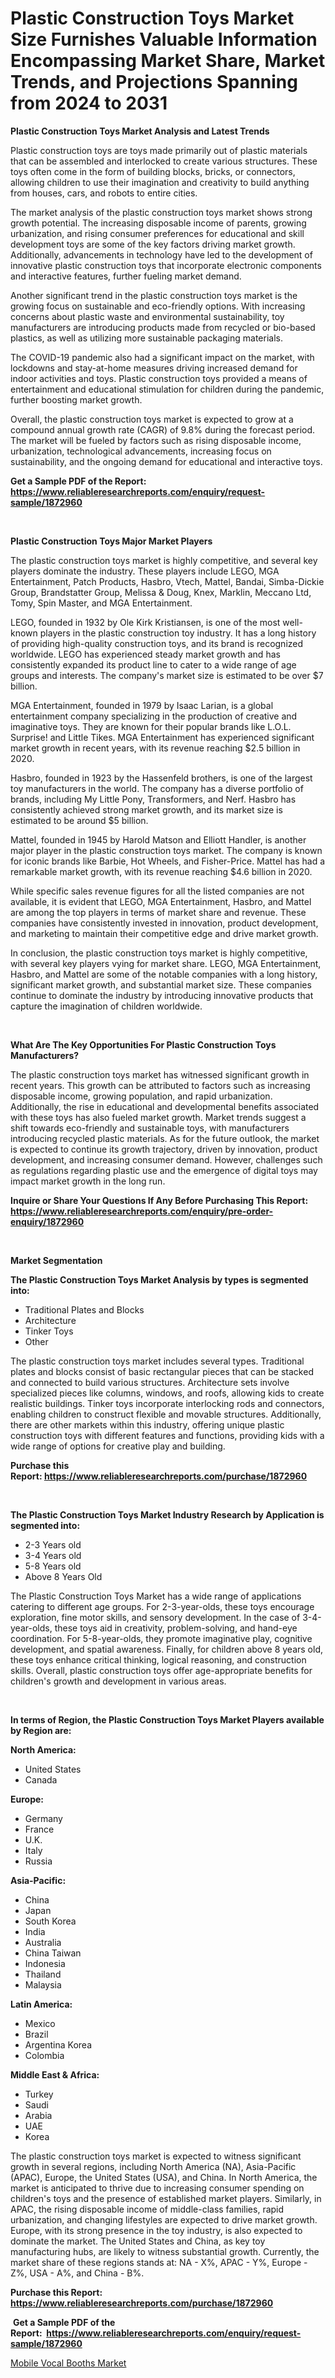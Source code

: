 <p><h1>Plastic Construction Toys Market Size Furnishes Valuable Information Encompassing Market Share, Market Trends, and Projections Spanning from 2024 to 2031</h1></p><p><strong>Plastic Construction Toys Market Analysis and Latest Trends</strong></p>
<p><p>Plastic construction toys are toys made primarily out of plastic materials that can be assembled and interlocked to create various structures. These toys often come in the form of building blocks, bricks, or connectors, allowing children to use their imagination and creativity to build anything from houses, cars, and robots to entire cities.</p><p>The market analysis of the plastic construction toys market shows strong growth potential. The increasing disposable income of parents, growing urbanization, and rising consumer preferences for educational and skill development toys are some of the key factors driving market growth. Additionally, advancements in technology have led to the development of innovative plastic construction toys that incorporate electronic components and interactive features, further fueling market demand.</p><p>Another significant trend in the plastic construction toys market is the growing focus on sustainable and eco-friendly options. With increasing concerns about plastic waste and environmental sustainability, toy manufacturers are introducing products made from recycled or bio-based plastics, as well as utilizing more sustainable packaging materials.</p><p>The COVID-19 pandemic also had a significant impact on the market, with lockdowns and stay-at-home measures driving increased demand for indoor activities and toys. Plastic construction toys provided a means of entertainment and educational stimulation for children during the pandemic, further boosting market growth.</p><p>Overall, the plastic construction toys market is expected to grow at a compound annual growth rate (CAGR) of 9.8% during the forecast period. The market will be fueled by factors such as rising disposable income, urbanization, technological advancements, increasing focus on sustainability, and the ongoing demand for educational and interactive toys.</p></p>
<p><strong>Get a Sample PDF of the Report:&nbsp; <a href="https://www.reliableresearchreports.com/enquiry/request-sample/1872960">https://www.reliableresearchreports.com/enquiry/request-sample/1872960</a></strong></p>
<p>&nbsp;</p>
<p><strong>Plastic Construction Toys Major Market Players</strong></p>
<p><p>The plastic construction toys market is highly competitive, and several key players dominate the industry. These players include LEGO, MGA Entertainment, Patch Products, Hasbro, Vtech, Mattel, Bandai, Simba-Dickie Group, Brandstatter Group, Melissa & Doug, Knex, Marklin, Meccano Ltd, Tomy, Spin Master, and MGA Entertainment.</p><p>LEGO, founded in 1932 by Ole Kirk Kristiansen, is one of the most well-known players in the plastic construction toy industry. It has a long history of providing high-quality construction toys, and its brand is recognized worldwide. LEGO has experienced steady market growth and has consistently expanded its product line to cater to a wide range of age groups and interests. The company's market size is estimated to be over $7 billion.</p><p>MGA Entertainment, founded in 1979 by Isaac Larian, is a global entertainment company specializing in the production of creative and imaginative toys. They are known for their popular brands like L.O.L. Surprise! and Little Tikes. MGA Entertainment has experienced significant market growth in recent years, with its revenue reaching $2.5 billion in 2020.</p><p>Hasbro, founded in 1923 by the Hassenfeld brothers, is one of the largest toy manufacturers in the world. The company has a diverse portfolio of brands, including My Little Pony, Transformers, and Nerf. Hasbro has consistently achieved strong market growth, and its market size is estimated to be around $5 billion.</p><p>Mattel, founded in 1945 by Harold Matson and Elliott Handler, is another major player in the plastic construction toys market. The company is known for iconic brands like Barbie, Hot Wheels, and Fisher-Price. Mattel has had a remarkable market growth, with its revenue reaching $4.6 billion in 2020.</p><p>While specific sales revenue figures for all the listed companies are not available, it is evident that LEGO, MGA Entertainment, Hasbro, and Mattel are among the top players in terms of market share and revenue. These companies have consistently invested in innovation, product development, and marketing to maintain their competitive edge and drive market growth.</p><p>In conclusion, the plastic construction toys market is highly competitive, with several key players vying for market share. LEGO, MGA Entertainment, Hasbro, and Mattel are some of the notable companies with a long history, significant market growth, and substantial market size. These companies continue to dominate the industry by introducing innovative products that capture the imagination of children worldwide.</p></p>
<p>&nbsp;</p>
<p><strong>What Are The Key Opportunities For Plastic Construction Toys Manufacturers?</strong></p>
<p><p>The plastic construction toys market has witnessed significant growth in recent years. This growth can be attributed to factors such as increasing disposable income, growing population, and rapid urbanization. Additionally, the rise in educational and developmental benefits associated with these toys has also fueled market growth. Market trends suggest a shift towards eco-friendly and sustainable toys, with manufacturers introducing recycled plastic materials. As for the future outlook, the market is expected to continue its growth trajectory, driven by innovation, product development, and increasing consumer demand. However, challenges such as regulations regarding plastic use and the emergence of digital toys may impact market growth in the long run.</p></p>
<p><strong>Inquire or Share Your Questions If Any Before Purchasing This Report: <a href="https://www.reliableresearchreports.com/enquiry/pre-order-enquiry/1872960">https://www.reliableresearchreports.com/enquiry/pre-order-enquiry/1872960</a></strong></p>
<p>&nbsp;</p>
<p><strong>Market Segmentation</strong></p>
<p><strong>The Plastic Construction Toys Market Analysis by types is segmented into:</strong></p>
<p><ul><li>Traditional Plates and Blocks</li><li>Architecture</li><li>Tinker Toys</li><li>Other</li></ul></p>
<p><p>The plastic construction toys market includes several types. Traditional plates and blocks consist of basic rectangular pieces that can be stacked and connected to build various structures. Architecture sets involve specialized pieces like columns, windows, and roofs, allowing kids to create realistic buildings. Tinker toys incorporate interlocking rods and connectors, enabling children to construct flexible and movable structures. Additionally, there are other markets within this industry, offering unique plastic construction toys with different features and functions, providing kids with a wide range of options for creative play and building.</p></p>
<p><strong>Purchase this Report:&nbsp;<a href="https://www.reliableresearchreports.com/purchase/1872960">https://www.reliableresearchreports.com/purchase/1872960</a></strong></p>
<p>&nbsp;</p>
<p><strong>The Plastic Construction Toys Market Industry Research by Application is segmented into:</strong></p>
<p><ul><li>2-3 Years old</li><li>3-4 Years old</li><li>5-8 Years old</li><li>Above 8 Years Old</li></ul></p>
<p><p>The Plastic Construction Toys Market has a wide range of applications catering to different age groups. For 2-3-year-olds, these toys encourage exploration, fine motor skills, and sensory development. In the case of 3-4-year-olds, these toys aid in creativity, problem-solving, and hand-eye coordination. For 5-8-year-olds, they promote imaginative play, cognitive development, and spatial awareness. Finally, for children above 8 years old, these toys enhance critical thinking, logical reasoning, and construction skills. Overall, plastic construction toys offer age-appropriate benefits for children's growth and development in various areas.</p></p>
<p>&nbsp;</p>
<p><strong>In terms of Region, the Plastic Construction Toys Market Players available by Region are:</strong></p>
<p>
    <p> <strong> North America: </strong>
        <ul>
            <li>United States</li>
            <li>Canada</li>
        </ul>
        </p> 
    <p> <strong> Europe: </strong>
        <ul>
            <li>Germany</li>
            <li>France</li>
            <li>U.K.</li>
            <li>Italy</li>
            <li>Russia</li>
        </ul>
        </p> 
    <p> <strong> Asia-Pacific: </strong>
        <ul>
            <li>China</li>
            <li>Japan</li>
            <li>South Korea</li>
            <li>India</li>
            <li>Australia</li>
            <li>China Taiwan</li>
            <li>Indonesia</li>
            <li>Thailand</li>
            <li>Malaysia</li>
        </ul>
        </p> 
    <p> <strong> Latin America: </strong>
        <ul>
            <li>Mexico</li>
            <li>Brazil</li>
            <li>Argentina Korea</li>
            <li>Colombia</li>
        </ul>
        </p> 
    <p> <strong> Middle East & Africa: </strong>
        <ul>
            <li>Turkey</li>
            <li>Saudi</li>
            <li>Arabia</li>
            <li>UAE</li>
            <li>Korea</li>
        </ul>
    </p>
    </p>
<p><p>The plastic construction toys market is expected to witness significant growth in several regions, including North America (NA), Asia-Pacific (APAC), Europe, the United States (USA), and China. In North America, the market is anticipated to thrive due to increasing consumer spending on children's toys and the presence of established market players. Similarly, in APAC, the rising disposable income of middle-class families, rapid urbanization, and changing lifestyles are expected to drive market growth. Europe, with its strong presence in the toy industry, is also expected to dominate the market. The United States and China, as key toy manufacturing hubs, are likely to witness substantial growth. Currently, the market share of these regions stands at: NA - X%, APAC - Y%, Europe - Z%, USA - A%, and China - B%.</p></p>
<p><strong>Purchase this Report: <a href="https://www.reliableresearchreports.com/purchase/1872960">https://www.reliableresearchreports.com/purchase/1872960</a></strong></p>
<p>&nbsp;<strong>Get a Sample PDF of the Report:&nbsp;&nbsp;<a href="https://www.reliableresearchreports.com/enquiry/request-sample/1872960">https://www.reliableresearchreports.com/enquiry/request-sample/1872960</a></strong></p>
<p><strong></strong></p>
<p><p><a href="https://github.com/RoccoManning/Market-Research-Report-List-2/blob/main/mobile-vocal-booths-market.md">Mobile Vocal Booths Market</a></p></p>